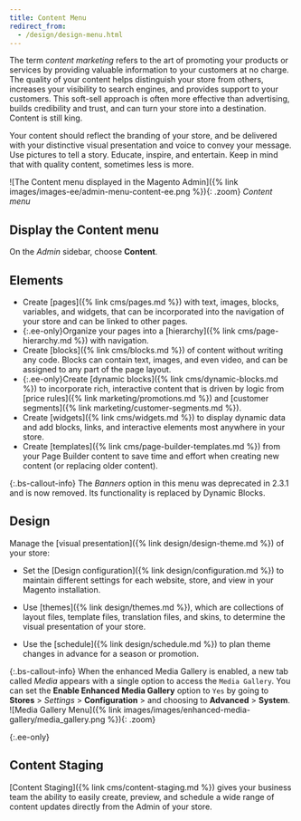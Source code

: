 ```yaml
---
title: Content Menu
redirect_from:
  - /design/design-menu.html
---
```


The term _content marketing_ refers to the art of promoting your products or services by providing valuable information to your customers at no charge. The quality of your content helps distinguish your store from others, increases your visibility to search engines, and provides support to your customers. This soft-sell approach is often more effective than advertising, builds credibility and trust, and can turn your store into a destination. Content is still king.

Your content should reflect the branding of your store, and be delivered with your distinctive visual presentation and voice to convey your message. Use pictures to tell a story. Educate, inspire, and entertain. Keep in mind that with quality content, sometimes less is more.

![The Content menu displayed in the Magento Admin]({% link images/images-ee/admin-menu-content-ee.png %}){: .zoom}
_Content menu_

## Display the Content menu

On the _Admin_ sidebar, choose **Content**.

## Elements

- Create [pages]({% link cms/pages.md %}) with text, images, blocks, variables, and widgets, that can be incorporated into the navigation of your store and can be linked to other pages.
- {:.ee-only}Organize your pages into a [hierarchy]({% link cms/page-hierarchy.md %}) with navigation.
- Create [blocks]({% link cms/blocks.md %}) of content without writing any code. Blocks can contain text, images, and even video, and can be assigned to any part of the page layout.
- {:.ee-only}Create [dynamic blocks]({% link cms/dynamic-blocks.md %}) to incorporate rich, interactive content that is driven by logic from [price rules]({% link marketing/promotions.md %}) and [customer segments]({% link marketing/customer-segments.md %}).
- Create [widgets]({% link cms/widgets.md %}) to display dynamic data and add blocks, links, and interactive elements most anywhere in your store.
- Create [templates]({% link cms/page-builder-templates.md %}) from your Page Builder content to save time and effort when creating new content (or replacing older content).

{:.bs-callout-info}
The _Banners_ option in this menu was deprecated in 2.3.1 and is now removed. Its functionality is replaced by Dynamic Blocks.

## Design

Manage the [visual presentation]({% link design/design-theme.md %}) of your store:

- Set the [Design configuration]({% link design/configuration.md %}) to maintain different settings for each website, store, and view in your Magento installation.

- Use [themes]({% link design/themes.md %}), which are collections of layout files, template files, translation files, and skins, to determine the visual presentation of your store.

- Use the [schedule]({% link design/schedule.md %}) to plan theme changes in advance for a season or promotion.

{:.bs-callout-info}
When the enhanced Media Gallery is enabled, a new tab called _Media_ appears with a single option to access the `Media Gallery`. You can set the **Enable Enhanced Media Gallery** option to `Yes` by going to **Stores** > _Settings_ > **Configuration** > and choosing to **Advanced** > **System**.
![Media Gallery Menu]({% link images/images/enhanced-media-gallery/media_gallery.png %}){: .zoom}

{:.ee-only}
## Content Staging

[Content Staging]({% link cms/content-staging.md %}) gives your business team the ability to easily create, preview, and schedule a wide range of content updates directly from the Admin of your store.
